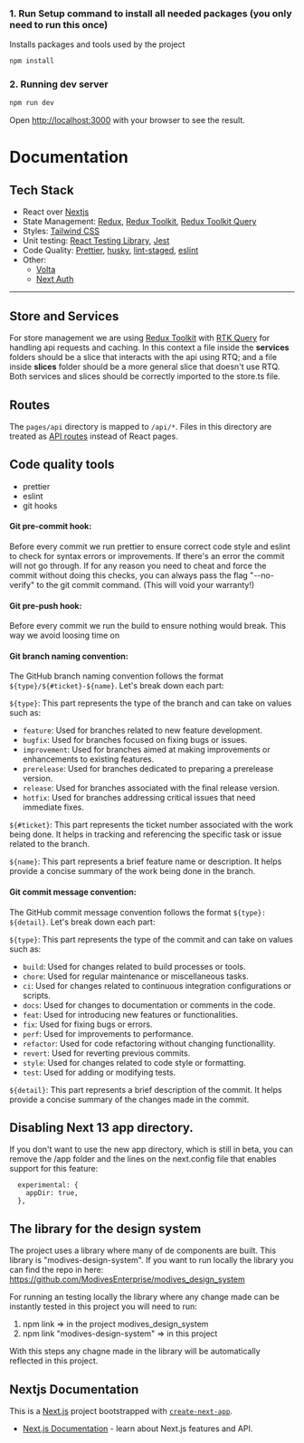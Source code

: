 ### 1. Run Setup command to install all needed packages (you only need to run this once)

Installs packages and tools used by the project

```bash
npm install
```

### 2. Running dev server

```bash
npm run dev
```

Open [http://localhost:3000](http://localhost:3000) with your browser to see the result.

# Documentation

## Tech Stack

- React over [Nextjs](https://nextjs.org/)
- State Management: [Redux](https://redux.js.org/), [Redux Toolkit](https://redux-toolkit.js.org/), [Redux Toolkit Query](https://redux-toolkit.js.org/rtk-query/overview)
- Styles: [Tailwind CSS](https://tailwindcss.com/)
- Unit testing: [React Testing Library](https://testing-library.com/docs/react-testing-library/intro/), [Jest](https://jestjs.io/)
- Code Quality: [Prettier](https://prettier.io/), [husky](https://www.npmjs.com/package/husky), [lint-staged](https://github.com/okonet/lint-staged), [eslint](https://eslint.org/)
- Other:
  - [Volta](https://volta.sh/)
  - [Next Auth](https://next-auth.js.org/)

---

## Store and Services

For store management we are using [Redux Toolkit](https://redux-toolkit.js.org/) with [RTK Query](https://redux-toolkit.js.org/rtk-query/overview) for handling api requests and caching. In this context a file inside the **services** folders should be a slice that interacts with the api using RTQ; and a file inside **slices** folder should be a more general slice that doesn't use RTQ. Both services and slices should be correctly imported to the store.ts file.

## Routes

The `pages/api` directory is mapped to `/api/*`. Files in this directory are treated as [API routes](https://nextjs.org/docs/api-routes/introduction) instead of React pages.

## Code quality tools

- prettier
- eslint
- git hooks

#### Git pre-commit hook:

Before every commit we run prettier to ensure correct code style and eslint to check for syntax errors or improvements. If there's an error the commit will not go through. If for any reason you need to cheat and force the commit without doing this checks, you can always pass the flag "--no-verify" to the git commit command. (This will void your warranty!)

#### Git pre-push hook:

Before every commit we run the build to ensure nothing would break. This way we avoid loosing time on

#### Git branch naming convention:

The GitHub branch naming convention follows the format `${type}/${#ticket}-${name}`. Let's break down each part:

`${type}`: This part represents the type of the branch and can take on values such as:

- `feature`: Used for branches related to new feature development.
- `bugfix`: Used for branches focused on fixing bugs or issues.
- `improvement`: Used for branches aimed at making improvements or enhancements to existing features.
- `prerelease`: Used for branches dedicated to preparing a prerelease version.
- `release`: Used for branches associated with the final release version.
- `hotfix`: Used for branches addressing critical issues that need immediate fixes.

`${#ticket}`: This part represents the ticket number associated with the work being done. It helps in tracking and referencing the specific task or issue related to the branch.

`${name}`: This part represents a brief feature name or description. It helps provide a concise summary of the work being done in the branch.

#### Git commit message convention:

The GitHub commit message convention follows the format `${type}: ${detail}`. Let's break down each part:

`${type}`: This part represents the type of the commit and can take on values such as:

- `build`: Used for changes related to build processes or tools.
- `chore`: Used for regular maintenance or miscellaneous tasks.
- `ci`: Used for changes related to continuous integration configurations or scripts.
- `docs`: Used for changes to documentation or comments in the code.
- `feat`: Used for introducing new features or functionalities.
- `fix`: Used for fixing bugs or errors.
- `perf`: Used for improvements to performance.
- `refactor`: Used for code refactoring without changing functionallity.
- `revert`: Used for reverting previous commits.
- `style`: Used for changes related to code style or formatting.
- `test`: Used for adding or modifying tests.

`${detail}`: This part represents a brief description of the commit. It helps provide a concise summary of the changes made in the commit.

## Disabling Next 13 app directory.

If you don't want to use the new app directory, which is still in beta, you can remove the /app folder and the lines on the next.config file that enables support for this feature:

```
  experimental: {
    appDir: true,
  },
```

## The library for the design system

The project uses a library where many of de components are built. This library is "modives-design-system". If you want to run locally the library you can find the repo in here: https://github.com/ModivesEnterprise/modives_design_system

For running an testing locally the library where any change made can be instantly tested in this project you will need to run:

1. npm link => in the project modives_design_system
2. npm link "modives-design-system" => in this project

With this steps any chagne made in the library will be automatically reflected in this project.

## Nextjs Documentation

This is a [Next.js](https://nextjs.org/) project bootstrapped with [`create-next-app`](https://github.com/vercel/next.js/tree/canary/packages/create-next-app).

- [Next.js Documentation](https://nextjs.org/docs) - learn about Next.js features and API.
